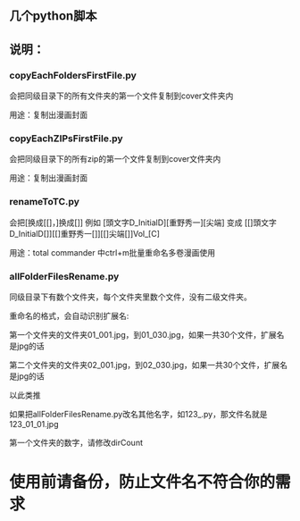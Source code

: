 ## 几个python脚本

## 说明：

### copyEachFoldersFirstFile.py

会把同级目录下的所有文件夹的第一个文件复制到cover文件夹内

用途：复制出漫画封面

### copyEachZIPsFirstFile.py

会把同级目录下的所有zip的第一个文件复制到cover文件夹内

用途：复制出漫画封面

### renameToTC.py

会把[换成[[]，]换成[]]
例如
[頭文字D_InitialD][重野秀一][尖端]
变成
[[]頭文字D_InitialD[]][[]重野秀一[]][[]尖端[]]Vol_[C]

用途：total commander 中ctrl+m批量重命名多卷漫画使用

### allFolderFilesRename.py

同级目录下有数个文件夹，每个文件夹里数个文件，没有二级文件夹。

重命名的格式，会自动识别扩展名:

第一个文件夹的文件夹01_001.jpg，到01_030.jpg，如果一共30个文件，扩展名是jpg的话

第二个文件夹的文件夹02_001.jpg，到02_030.jpg，如果一共30个文件，扩展名是jpg的话

以此类推

如果把allFolderFilesRename.py改名其他名字，如123_.py，那文件名就是123_01_01.jpg

第一个文件夹的数字，请修改dirCount

# 使用前请备份，防止文件名不符合你的需求